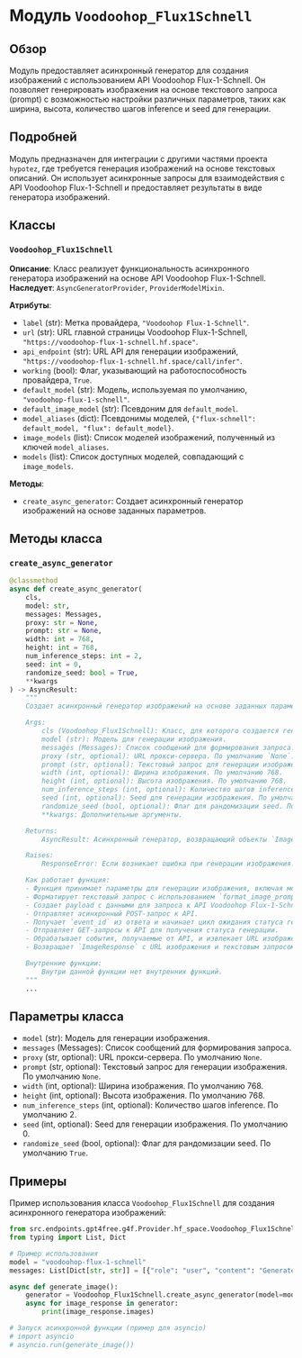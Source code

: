 # Модуль `Voodoohop_Flux1Schnell`

## Обзор

Модуль предоставляет асинхронный генератор для создания изображений с использованием API Voodoohop Flux-1-Schnell. Он позволяет генерировать изображения на основе текстового запроса (prompt) с возможностью настройки различных параметров, таких как ширина, высота, количество шагов inference и seed для генерации.

## Подробней

Модуль предназначен для интеграции с другими частями проекта `hypotez`, где требуется генерация изображений на основе текстовых описаний. Он использует асинхронные запросы для взаимодействия с API Voodoohop Flux-1-Schnell и предоставляет результаты в виде генератора изображений.

## Классы

### `Voodoohop_Flux1Schnell`

**Описание**: Класс реализует функциональность асинхронного генератора изображений на основе API Voodoohop Flux-1-Schnell.
**Наследует**: `AsyncGeneratorProvider`, `ProviderModelMixin`.

**Атрибуты**:
- `label` (str): Метка провайдера, `"Voodoohop Flux-1-Schnell"`.
- `url` (str): URL главной страницы Voodoohop Flux-1-Schnell, `"https://voodoohop-flux-1-schnell.hf.space"`.
- `api_endpoint` (str): URL API для генерации изображений, `"https://voodoohop-flux-1-schnell.hf.space/call/infer"`.
- `working` (bool): Флаг, указывающий на работоспособность провайдера, `True`.
- `default_model` (str): Модель, используемая по умолчанию, `"voodoohop-flux-1-schnell"`.
- `default_image_model` (str): Псевдоним для `default_model`.
- `model_aliases` (dict): Псевдонимы моделей, `{"flux-schnell": default_model, "flux": default_model}`.
- `image_models` (list): Список моделей изображений, полученный из ключей `model_aliases`.
- `models` (list): Список доступных моделей, совпадающий с `image_models`.

**Методы**:
- `create_async_generator`: Создает асинхронный генератор изображений на основе заданных параметров.

## Методы класса

### `create_async_generator`

```python
@classmethod
async def create_async_generator(
    cls,
    model: str,
    messages: Messages,
    proxy: str = None,
    prompt: str = None,
    width: int = 768,
    height: int = 768,
    num_inference_steps: int = 2,
    seed: int = 0,
    randomize_seed: bool = True,
    **kwargs
) -> AsyncResult:
    """
    Создает асинхронный генератор изображений на основе заданных параметров.

    Args:
        cls (Voodoohop_Flux1Schnell): Класс, для которого создается генератор.
        model (str): Модель для генерации изображения.
        messages (Messages): Список сообщений для формирования запроса.
        proxy (str, optional): URL прокси-сервера. По умолчанию `None`.
        prompt (str, optional): Текстовый запрос для генерации изображения. По умолчанию `None`.
        width (int, optional): Ширина изображения. По умолчанию 768.
        height (int, optional): Высота изображения. По умолчанию 768.
        num_inference_steps (int, optional): Количество шагов inference. По умолчанию 2.
        seed (int, optional): Seed для генерации изображения. По умолчанию 0.
        randomize_seed (bool, optional): Флаг для рандомизации seed. По умолчанию `True`.
        **kwargs: Дополнительные аргументы.

    Returns:
        AsyncResult: Асинхронный генератор, возвращающий объекты `ImageResponse` с URL изображений.

    Raises:
        ResponseError: Если возникает ошибка при генерации изображения.

    Как работает функция:
    - Функция принимает параметры для генерации изображения, включая модель, текстовый запрос, размеры изображения, seed и другие настройки.
    - Форматирует текстовый запрос с использованием `format_image_prompt`.
    - Создает payload с данными для запроса к API Voodoohop Flux-1-Schnell.
    - Отправляет асинхронный POST-запрос к API.
    - Получает `event_id` из ответа и начинает цикл ожидания статуса генерации.
    - Отправляет GET-запросы к API для получения статуса генерации.
    - Обрабатывает события, получаемые от API, и извлекает URL изображения при завершении генерации.
    - Возвращает `ImageResponse` с URL изображения и текстовым запросом.

    Внутренние функции:
        Внутри данной функции нет внутренних функций.
    """
    ...
```

## Параметры класса

- `model` (str): Модель для генерации изображения.
- `messages` (Messages): Список сообщений для формирования запроса.
- `proxy` (str, optional): URL прокси-сервера. По умолчанию `None`.
- `prompt` (str, optional): Текстовый запрос для генерации изображения. По умолчанию `None`.
- `width` (int, optional): Ширина изображения. По умолчанию 768.
- `height` (int, optional): Высота изображения. По умолчанию 768.
- `num_inference_steps` (int, optional): Количество шагов inference. По умолчанию 2.
- `seed` (int, optional): Seed для генерации изображения. По умолчанию 0.
- `randomize_seed` (bool, optional): Флаг для рандомизации seed. По умолчанию `True`.

## Примеры

Пример использования класса `Voodoohop_Flux1Schnell` для создания асинхронного генератора изображений:

```python
from src.endpoints.gpt4free.g4f.Provider.hf_space.Voodoohop_Flux1Schnell import Voodoohop_Flux1Schnell
from typing import List, Dict

# Пример использования
model = "voodoohop-flux-1-schnell"
messages: List[Dict[str, str]] = [{"role": "user", "content": "Generate a cat image"}]

async def generate_image():
    generator = Voodoohop_Flux1Schnell.create_async_generator(model=model, messages=messages)
    async for image_response in generator:
        print(image_response.images)

# Запуск асинхронной функции (пример для asyncio)
# import asyncio
# asyncio.run(generate_image())